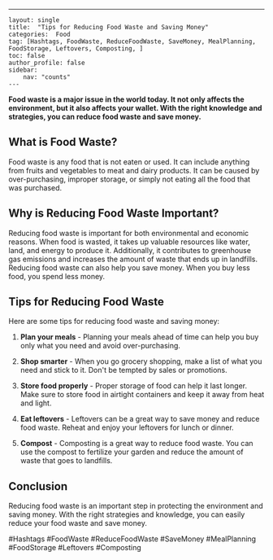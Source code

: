 ---
    layout: single
    title:  "Tips for Reducing Food Waste and Saving Money"
    categories:  Food
    tag: [Hashtags, FoodWaste, ReduceFoodWaste, SaveMoney, MealPlanning, FoodStorage, Leftovers, Composting, ]
    toc: false
    author_profile: false
    sidebar:
        nav: "counts"
    ---
    
**Food waste is a major issue in the world today. It not only affects the environment, but it also affects your wallet. With the right knowledge and strategies, you can reduce food waste and save money.**

## What is Food Waste?
Food waste is any food that is not eaten or used. It can include anything from fruits and vegetables to meat and dairy products. It can be caused by over-purchasing, improper storage, or simply not eating all the food that was purchased. 

## Why is Reducing Food Waste Important?
Reducing food waste is important for both environmental and economic reasons. When food is wasted, it takes up valuable resources like water, land, and energy to produce it. Additionally, it contributes to greenhouse gas emissions and increases the amount of waste that ends up in landfills. Reducing food waste can also help you save money. When you buy less food, you spend less money. 

## Tips for Reducing Food Waste
Here are some tips for reducing food waste and saving money:

1. **Plan your meals** - Planning your meals ahead of time can help you buy only what you need and avoid over-purchasing.

2. **Shop smarter** - When you go grocery shopping, make a list of what you need and stick to it. Don't be tempted by sales or promotions.

3. **Store food properly** - Proper storage of food can help it last longer. Make sure to store food in airtight containers and keep it away from heat and light.

4. **Eat leftovers** - Leftovers can be a great way to save money and reduce food waste. Reheat and enjoy your leftovers for lunch or dinner.

5. **Compost** - Composting is a great way to reduce food waste. You can use the compost to fertilize your garden and reduce the amount of waste that goes to landfills.

## Conclusion
Reducing food waste is an important step in protecting the environment and saving money. With the right strategies and knowledge, you can easily reduce your food waste and save money.

#Hashtags
#FoodWaste #ReduceFoodWaste #SaveMoney #MealPlanning #FoodStorage #Leftovers #Composting